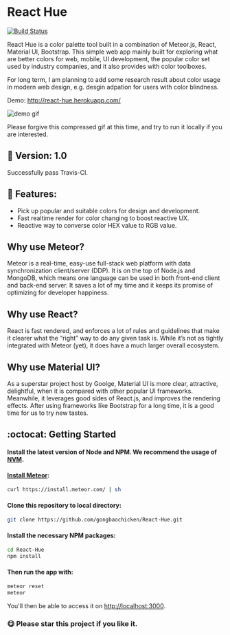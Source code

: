 # React Hue
[![Build Status](https://travis-ci.org/gongbaochicken/React-Hue.svg?branch=master)](https://travis-ci.org/gongbaochicken/React-Hue)

React Hue is a color palette tool built in a combination of Meteor.js, React, Material UI, Bootstrap. This simple web app mainly built for exploring what are better colors for web, mobile, UI development, the popular color set used by industry companies, and it also provides with color toolboxes.

For long term, I am planning to add some research result about color usage in modern web design, e.g. desgin adpation for users with color blindness.

Demo: http://react-hue.herokuapp.com/

![demo gif](demoGif/demo1.gif)

Please forgive this compressed gif at this time, and try to run it locally if you are interested.

## :memo: Version: 1.0
Successfully pass Travis-CI.

## :rocket: Features:
 - Pick up popular and suitable colors for design and development.
 - Fast realtime render for color changing to boost reactive UX.
 - Reactive way to converse color HEX value to RGB value.

## Why use Meteor?
Meteor is a real-time, easy-use full-stack web platform with data synchronization client/server (DDP). It is on the top of Node.js and MongoDB, which means one language can be used in both front-end client and back-end server. It saves a lot of my time and it keeps its promise of optimizing for developer happiness.

## Why use React?
React is fast rendered, and enforces a lot of rules and guidelines that make it clearer what the “right” way to do any given task is. While it’s not as tightly integrated with Meteor (yet), it does have a much larger overall ecosystem.

## Why use Material UI?
As a superstar project host by Goolge, Material UI is more clear, attractive, delightful, when it is compared with other popular UI frameworks. Meanwhile, it leverages good sides of React.js, and improves the rendering effects. After using frameworks like Bootstrap for a long time, it is a good time for us to try new tastes.

## :octocat: Getting Started

#### Install the latest version of Node and NPM. We recommend the usage of [NVM](http://nvm.sh).

#### [Install Meteor](https://www.meteor.com/install):

```sh
curl https://install.meteor.com/ | sh
```

#### Clone this repository to local directory:
```sh
git clone https://github.com/gongbaochicken/React-Hue.git
```

#### Install the necessary NPM packages:

```sh
cd React-Hue
npm install
```

#### Then run the app with:

```sh
meteor reset
meteor
```

You'll then be able to access it on [http://localhost:3000](http://localhost:3000).

### :yum: Please star this project if you like it.

